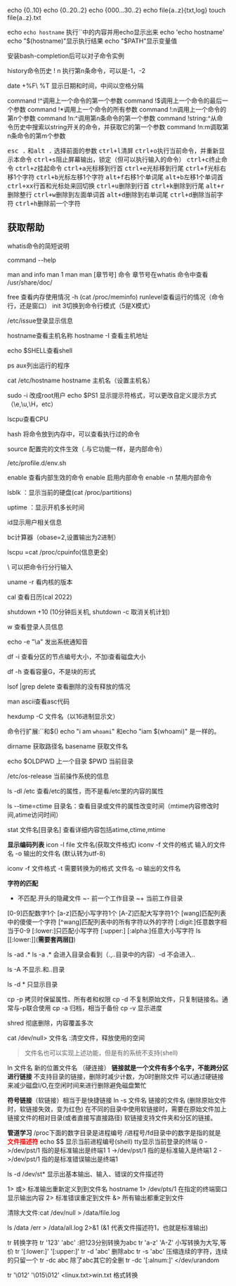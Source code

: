 echo {0..10}
echo {0..20..2}
echo {000...30..2}
echo file{a..z}{txt,log}
touch file{a..z}.txt

echo `echo hostname` 执行``中的内容并用echo显示出来
echo 'echo hostname'
echo "$(hostname)"显示执行结果
echo "$PATH"显示变量值

安装bash-completion后可以对子命令实例

history命令历史
! n 执行第n条命令，可以是-1，-2

date +%F\ %T 显示日期和时间，中间以空格分隔

command !^调用上一个命令的第一个参数
command !$调用上一个命令的最后一个参数
command !*调用上一个命令的所有参数
command !:n调用上一个命令的第n个参数
command !n:^调用第n条命令的第一个参数
command !string:^从命令历史中搜索以string开关的命令，并获取它的第一个参数
command !n:m调取第n条命令的第m个参数

<kbd>esc .</kbd> 和<kbd>alt .</kbd> 选择前面的参数
<kbd>ctrl+l</kbd>清屏
<kbd>ctrl+o</kbd>执行当前命令，并重新显示本命令
<kbd>ctrl+s</kbd>阻止屏幕输出，锁定（但可以执行输入的命令）
<kbd>ctrl+c</kbd>终止命令
<kbd>ctrl+z</kbd>挂起命令
<kbd>ctrl+a</kbd>光标移到行首
<kbd>ctrl+e</kbd>光标移到行尾
<kbd>ctrl+f</kbd>光标右移1个字符
<kbd>ctrl+b</kbd>光标左移1个字符
<kbd>alt+f</kbd>右移1个单词尾
<kbd>alt+b</kbd>左移1个单词首
<kbd>ctrl+xx</kbd>行首和光标处来回切换
<kbd>ctrl+u</kbd>删除到行首
<kbd>ctrl+k</kbd>删除到行尾
<kbd>alt+r</kbd>删除整行
<kbd>ctrl+w</kbd>删除到左面单词首
<kbd>alt+d</kbd>删除到右单词尾
<kbd>ctrl+d</kbd>删除当前字符
<kbd>ctrl+h</kbd>删除前一个字符

## 获取帮助
whatis命令的简短说明

command --help

man and info
man 1 man
man [章节号] 命令
章节号在whatis 命令中查看
/usr/share/doc/



free 查看内存使用情况 -h  (cat /proc/meminfo)
runlevel查看运行的情况（命令行，还是窗口）
init 3切换到命令行模式（5是X模式）

/etc/issue登录显示信息

hostname查看主机名称
hostname -I 查看主机地址

echo $SHELL查看shell

ps aux列出运行的程序

cat /etc/hostname
hostname 主机名（设置主机名）

sudo -i 改成root用户
echo $PS1 显示提示符格式，可以更改自定义提示方式（\e,\u,\H，etc）

lscpu查看CPU

hash  将命令放到内存中，可以查看执行过的命令

source 配置完的文件生效（.与它功能一样，是内部命令）

/etc/profile.d/env.sh

enable 查看内部生效的命令
enable 启用内部命令
enable -n 禁用内部命令

lsblk ：显示当前的硬盘(cat /proc/partitions)

uptime ：显示开机多长时间

id显示用户相关信息

bc计算器（obase=2,设置输出为2进制）

lscpu =cat /proc/cpuinfo(信息更全)

\ 可以把命令行分行输入

uname -r 看内核的版本

cal 查看日历(cal 2022)

shutdown +10 (10分钟后关机, shutdown -c 取消关机计划)

w 查看登录人员信息

echo -e "\a" 发出系统通知音

df -i 查看分区的节点编号大小，不加i查看磁盘大小

df -h 查看容量G，不是块的形式

lsof |grep delete 查看删除的没有释放的情况


man ascii查看asc代码

hexdump -C 文件名（以16进制显示文）

命令行扩展:``和$()
echo "i am `whoami`" 和echo "iam $(whoami)" 是一样的。

dirname 获取路径名
basename 获取文件名

echo \$OLDPWD 上一个目录
$PWD 当前目录

/etc/os-release 当前操作系统的信息

ls -dl /etc 查看/etc的属性，而不是看/etc里的内容的属性

ls --time=ctime
目录名：查看目录或文件的属性改变时间（mtime内容修改时间,atime访问时间）

stat 文件名[目录名] 查看详细内容包括atime,ctime,mtime

**显示编码列表**
icon -l
file 文件名(获取文件格式)
iconv -f 文件的格式 输入的文件名 -o 输出的文件名  (默认转为utf-8)

iconv -f 文件格式 -t 需要转换为的格式 文件名 -o 输出的文件名


**字符的匹配**
* 不匹配.开头的隐藏文件
~- 前一个工作目录
~+ 当前工作目录

[0-9]匹配数字1个
[a-z]匹配小写字符1个
[A-Z]匹配大写字符1个
[wang]匹配列表中的傻傻一个字符
[^wang]匹配列表中的所有字符以外的字符
[:digit:]任意数字相当于0-9
[:lower:]只匹配小写字符
[:upper:]
[:alpha:]任意大小写字符
ls \[[:lower:]](**需要套两层[]**)

ls -ad .*
ls -a .* 会进入目录会看到（.,..目录中的内容）-d 不会进入..

ls -A 不显示.和..目录

ls -d * 只显示目录

cp -p 拷贝时保留属性、所有者和权限
cp -d 不复制原始文件，只复制链接名。通常与-p联合使用
cp -a 归档，相当于备份
cp -v 显示进度

shred 彻底删除，内容覆盖多次

cat /dev/null> 文件名 :清空文件，释放使用的空间
> 文件名也可以实现上述功能，但是有的系统不支持(shell)

ln 文件名 新的位置文件名 （硬连接）
**链接就是一个文件有多个名字，不能跨分区进行链接**
不支持目录的链接，删除时减少计数，为0时删除文件
可以通过硬链接来减少磁盘I/O,在空闲时间来进行删除避免磁盘繁忙

**符号链接**（软链接）相当于是快捷链接
ln -s 文件名 链接的文件名 (删除原始文件时，软链接失效，变为红色)
在不同的目录中使用软链接时，需要在原始文件加上链接文件的相对目录(或者直接写直接路径)
软链接支持文件夹和分区的链接。

**管道学习**
/proc下面的数字目录是进程编号
/进程号/fd目录中的数字是指的就是 **<font color=red>文件描述符</font>**
echo $$ 显示当前进程编号(shell)
tty显示当前登录的终端
0 ->/dev/pst/1 指的是标准输出是终端1 
1 ->/dev/pst/1 指的是标准输入是终端1 
2 ->/dev/pst/1 指的是标准错误输出是终端1 

ls -d /dev/st* 显示出基本输出、输入、错误的文件描述符

1> 或>  标准输出重新定义到到文件名
hostname 1> /dev/pts/1 在指定的终端窗口显示输出内容 
2> 标准错误重定到文件
&> 所有输出都重定到文件

清除大文件:cat /dev/null > /data/file.log

ls /data /err > /data/all.log 2>&1 (&1 代表文件描述符1，也就是标准输出)

tr 转换字符
tr '123' 'abc' :把123分别转换为abc
tr 'a-z' 'A-Z'  小写转换为大写,等价 tr '[:lower:]' '[:upper:]'
tr -d 'abc' 删除abc
tr -s 'abc' 压缩连续的字符，连续的只留一个
tr -dc abc 除了abc其它的全删
tr -dc '[:alnum:]' </dev/urandom

tr '\012' '\015\012' <linux.txt>win.txt 格式转换
